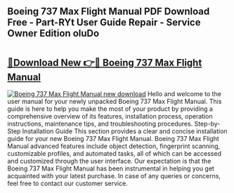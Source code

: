 ## Boeing 737 Max Flight Manual PDF Download Free - Part-RYt User Guide Repair - Service Owner Edition oluDo

# <h2><a href="http://bc16383.oget.top/?id=Boeing+737+Max+Flight+Manual">🔗Download New 👉🔴 Boeing 737 Max Flight Manual</a></h2>

[![Boeing 737 Max Flight Manual new download](https://i.imgur.com/5g1atiW.png)](http://bc16383.oget.top/?id=Boeing+737+Max+Flight+Manual)
Hello and welcome to the user manual for your newly unpacked Boeing 737 Max Flight Manual. This guide is here to help you make the most of your product by providing a comprehensive overview of its features, installation process, operation instructions, maintenance tips, and troubleshooting procedures. Step-by-Step Installation Guide This section provides a clear and concise installation guide for your new Boeing 737 Max Flight Manual. Boeing 737 Max Flight Manual advanced features include object detection, fingerprint scanning, customizable profiles, and automated tasks, all of which can be accessed and customized through the user interface. Our expectation is that the Boeing 737 Max Flight Manual has been instrumental in helping you get acquainted with your latest purchase. In case of any queries or concerns, feel free to contact our customer service.
